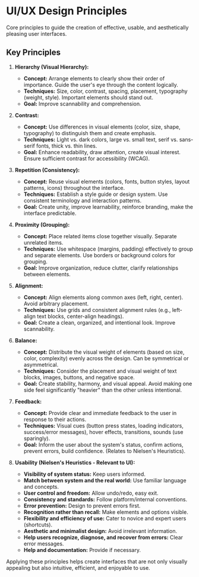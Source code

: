 # UI/UX Design Principles

Core principles to guide the creation of effective, usable, and aesthetically pleasing user interfaces.

## Key Principles

1.  **Hierarchy (Visual Hierarchy):**
    *   **Concept:** Arrange elements to clearly show their order of importance. Guide the user's eye through the content logically.
    *   **Techniques:** Size, color, contrast, spacing, placement, typography (weight, style). Important elements should stand out.
    *   **Goal:** Improve scannability and comprehension.

2.  **Contrast:**
    *   **Concept:** Use differences in visual elements (color, size, shape, typography) to distinguish them and create emphasis.
    *   **Techniques:** Light vs. dark colors, large vs. small text, serif vs. sans-serif fonts, thick vs. thin lines.
    *   **Goal:** Enhance readability, draw attention, create visual interest. Ensure sufficient contrast for accessibility (WCAG).

3.  **Repetition (Consistency):**
    *   **Concept:** Reuse visual elements (colors, fonts, button styles, layout patterns, icons) throughout the interface.
    *   **Techniques:** Establish a style guide or design system. Use consistent terminology and interaction patterns.
    *   **Goal:** Create unity, improve learnability, reinforce branding, make the interface predictable.

4.  **Proximity (Grouping):**
    *   **Concept:** Place related items close together visually. Separate unrelated items.
    *   **Techniques:** Use whitespace (margins, padding) effectively to group and separate elements. Use borders or background colors for grouping.
    *   **Goal:** Improve organization, reduce clutter, clarify relationships between elements.

5.  **Alignment:**
    *   **Concept:** Align elements along common axes (left, right, center). Avoid arbitrary placement.
    *   **Techniques:** Use grids and consistent alignment rules (e.g., left-align text blocks, center-align headings).
    *   **Goal:** Create a clean, organized, and intentional look. Improve scannability.

6.  **Balance:**
    *   **Concept:** Distribute the visual weight of elements (based on size, color, complexity) evenly across the design. Can be symmetrical or asymmetrical.
    *   **Techniques:** Consider the placement and visual weight of text blocks, images, buttons, and negative space.
    *   **Goal:** Create stability, harmony, and visual appeal. Avoid making one side feel significantly "heavier" than the other unless intentional.

7.  **Feedback:**
    *   **Concept:** Provide clear and immediate feedback to the user in response to their actions.
    *   **Techniques:** Visual cues (button press states, loading indicators, success/error messages), hover effects, transitions, sounds (use sparingly).
    *   **Goal:** Inform the user about the system's status, confirm actions, prevent errors, build confidence. (Relates to Nielsen's Heuristics).

8.  **Usability (Nielsen's Heuristics - Relevant to UI):**
    *   **Visibility of system status:** Keep users informed.
    *   **Match between system and the real world:** Use familiar language and concepts.
    *   **User control and freedom:** Allow undo/redo, easy exit.
    *   **Consistency and standards:** Follow platform/internal conventions.
    *   **Error prevention:** Design to prevent errors first.
    *   **Recognition rather than recall:** Make elements and options visible.
    *   **Flexibility and efficiency of use:** Cater to novice and expert users (shortcuts).
    *   **Aesthetic and minimalist design:** Avoid irrelevant information.
    *   **Help users recognize, diagnose, and recover from errors:** Clear error messages.
    *   **Help and documentation:** Provide if necessary.

Applying these principles helps create interfaces that are not only visually appealing but also intuitive, efficient, and enjoyable to use.